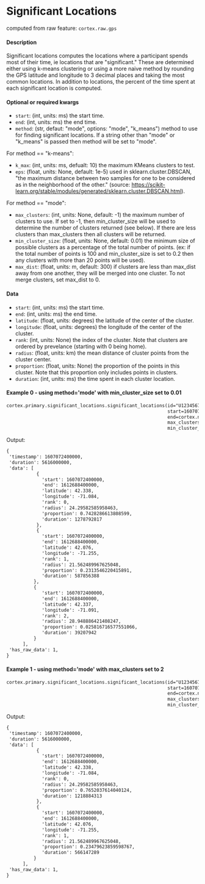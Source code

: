 # Significant Locations

computed from raw feature: `cortex.raw.gps`

#### Description

Significant locations computes the locations where a participant spends most of their time, ie locations that are "significant." These are determined either using k-means clustering or using a more naive method by rounding the GPS latitude and longitude to 3 decimal places and taking the most common locations. In addition to locations, the percent of the time spent at each significant location is computed.

#### Optional or required kwargs

- `start`: (int, units: ms) the start time.
- `end`: (int, units: ms) the end time.
- `method`: (str, defaut: "mode", options: "mode", "k_means") method to use for finding significant locations. If a string other than "mode" or "k_means" is passed then method will be set to "mode".

For method == "k-means":
- `k_max`: (int, units: ms, defualt: 10) the maximum KMeans clusters to test.
- `eps`: (float, units: None, default: 1e-5) used in sklearn.cluster.DBSCAN, "the maximum distance between two samples for one to be considered as in the neighborhood of the other." (source: https://scikit-learn.org/stable/modules/generated/sklearn.cluster.DBSCAN.html).

For method == "mode":
- `max_clusters`: (int, units: None, default: -1) the maximum number of clusters to use. If set to -1, then min_cluster_size will be used to determine the number of clusters returned (see below). If there are less clusters than max_clusters then all clusters will be returned. 
- `min_cluster_size`: (float, units: None, default: 0.01) the minimum size of possible clusters as a percentage of the total number of points. (ex: if the total number of points is 100 and min_cluster_size is set to 0.2 then any clusters with more than 20 points will be used).
- `max_dist`: (float, units: m, default: 300) if clusters are less than max_dist away from one another, they will be merged into one cluster. To not merge clusters, set max_dist to 0. 

#### Data
- `start`: (int, units: ms) the start time.
- `end`: (int, units: ms) the end time.
- `latitude`: (float, units: degrees) the latitude of the center of the cluster.
- `longitude`: (float, units: degrees) the longitude of the center of the cluster.
- `rank`: (int, units: None) the index of the cluster. Note that clusters are ordered by prevelance (starting with 0 being home). 
- `radius`: (float, units: km) the mean distance of cluster points from the cluster center.
- `proportion`: (float, units: None) the proportion of the points in this cluster. Note that this proportion only includes points in clusters.
- `duration`: (int, units: ms) the time spent in each cluster location.

#### Example 0 - using method='mode' with min_cluster_size set to 0.01

```markdown
cortex.primary.significant_locations.significant_locations(id="U1234567890",
                                                           start=1607072400000,
                                                           end=cortex.now(),
                                                           max_clusters=-1,
                                                           min_cluster_size=0.01)
 ```
 Output:
 ```markdown
{
  'timestamp': 1607072400000,
  'duration': 5616000000,
  'data': [
            {
              'start': 1607072400000,
              'end': 1612688400000,
              'latitude': 42.338,
              'longitude': -71.084,
              'rank': 0,
              'radius': 24.29582585958463,
              'proportion': 0.7428286613808599,
              'duration': 1278792817
            },
            {
              'start': 1607072400000,
              'end': 1612688400000,
              'latitude': 42.076,
              'longitude': -71.255,
              'rank': 1,
              'radius': 21.562489967625048,
              'proportion': 0.2313546220415891,
              'duration': 587856388
           },
           {
              'start': 1607072400000,
              'end': 1612688400000,
              'latitude': 42.337,
              'longitude': -71.091,
              'rank': 2,
              'radius': 28.948886421408247,
              'proportion': 0.025816716577551066,
              'duration': 39207942
           }
       ],
  'has_raw_data': 1,
}
```
#### Example 1 - using method='mode' with max_clusters set to 2
```markdown
cortex.primary.significant_locations.significant_locations(id="U1234567890",
                                                           start=1607072400000,
                                                           end=cortex.now(),
                                                           max_clusters=2,
                                                           min_cluster_size=0.01)
 ```
 Output:
 ```markdown
{
  'timestamp': 1607072400000,
  'duration': 5616000000,
  'data': [
            {
              'start': 1607072400000,
              'end': 1612688400000,
              'latitude': 42.338,
              'longitude': -71.084,
              'rank': 0,
              'radius': 24.29582585958463,
              'proportion': 0.7652037614040124,
              'duration': 1218884313
            },
            {
              'start': 1607072400000,
              'end': 1612688400000,
              'latitude': 42.076,
              'longitude': -71.255,
              'rank': 1,
              'radius': 21.562489967625048,
              'proportion': 0.23479623859598767,
              'duration': 566147289
           }
       ],
  'has_raw_data': 1,
}
```


